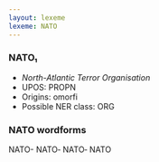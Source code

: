 ```yaml
---
layout: lexeme
lexeme: NATO
---
```


###  NATO₁

* _North-Atlantic Terror Organisation_
* UPOS:  PROPN
* Origins: omorfi 
* Possible NER class:  ORG


### NATO wordforms

NATO-
NATO‐
NATO‑
NATO

